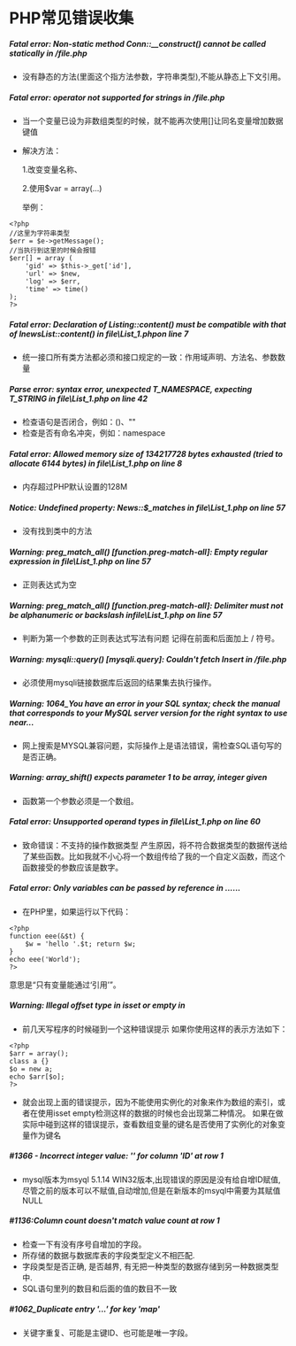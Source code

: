 # PHP常见错误收集


##### Fatal error: Non-static method Conn::__construct() cannot be called statically in  /file.php

- 没有静态的方法(里面这个指方法参数，字符串类型),不能从静态上下文引用。

##### Fatal error:  operator not supported for strings in  /file.php

- 当一个变量已设为非数组类型的时候，就不能再次使用[]让同名变量增加数据键值

- 解决方法：

	1.改变变量名称、

	2.使用$var = array(...)

	举例：

```
<?php
//这里为字符串类型 
$err = $e->getMessage();
//当执行到这里的时候会报错 
$err[] = array ( 
	'gid' => $this->_get['id'],
	'url' => $new, 
	'log' => $err, 
	'time' => time() 
);
?>
````

##### Fatal error: Declaration of Listing::content() must be compatible with that of InewsList::content() in file\List_1.phpon line 7

-  统一接口所有类方法都必须和接口规定的一致：作用域声明、方法名、参数数量


##### Parse error: syntax error, unexpected T_NAMESPACE, expecting T_STRING in file\List_1.php on line 42

- 检查语句是否闭合，例如：()、""
- 检查是否有命名冲突，例如：namespace

##### Fatal error: Allowed memory size of 134217728 bytes exhausted (tried to allocate 6144 bytes) in file\List_1.php on line 8

- 内存超过PHP默认设置的128M

##### Notice: Undefined property: News::$_matches in file\List_1.php on line 57

- 没有找到类中的方法

##### Warning: preg_match_all() [function.preg-match-all]: Empty regular expression in file\List_1.php on line 57

-  正则表达式为空

##### Warning: preg_match_all() [function.preg-match-all]: Delimiter must not be alphanumeric or backslash infile\List_1.php on line 57

-  判断为第一个参数的正则表达式写法有问题 记得在前面和后面加上 /  符号。

##### Warning: mysqli::query() [mysqli.query]: Couldn't fetch Insert in /file.php

- 必须使用mysqli链接数据库后返回的结果集去执行操作。

##### Warning: 1064_You have an error in your SQL syntax; check the manual that corresponds to your MySQL server version for the right syntax to use near...

- 网上搜索是MYSQL兼容问题，实际操作上是语法错误，需检查SQL语句写的是否正确。

##### Warning: array_shift() expects parameter 1 to be array, integer given

- 函数第一个参数必须是一个数组。

##### Fatal error: Unsupported operand types in file\List_1.php on line 60

- 致命错误：不支持的操作数据类型
产生原因，将不符合数据类型的数据传送给了某些函数。比如我就不小心将一个数组传给了我的一个自定义函数，而这个函数接受的参数应该是数字。

##### Fatal error: Only variables can be passed by reference in ......

- 在PHP里，如果运行以下代码：

```
<?php
function eee(&$t) { 
	$w = 'hello '.$t; return $w; 
} 
echo eee('World');
?>
```

意思是“只有变量能通过‘引用’”。



##### Warning: Illegal offset type in isset or empty in

- 前几天写程序的时候碰到一个这种错误提示
如果你使用这样的表示方法如下：

```
<?php
$arr = array();
class a {} 
$o = new a;
echo $arr[$o];
?>
```

- 就会出现上面的错误提示，因为不能使用实例化的对象来作为数组的索引，或者在使用isset empty检测这样的数据的时候也会出现第二种情况。
如果在做实际中碰到这样的错误提示，查看数组变量的键名是否使用了实例化的对象变量作为键名

##### #1366 - Incorrect integer value: '' for column 'ID' at row 1

- mysql版本为msyql 5.1.14 WIN32版本,出现错误的原因是没有给自增ID赋值,尽管之前的版本可以不赋值,自动增加,但是在新版本的msyql中需要为其赋值NULL

##### #1136:Column count doesn't match value count at row 1

- 检查一下有没有序号自增加的字段。
- 所存储的数据与数据库表的字段类型定义不相匹配.
- 字段类型是否正确, 是否越界, 有无把一种类型的数据存储到另一种数据类型中.
- SQL语句里列的数目和后面的值的数目不一致

##### #1062_Duplicate entry '...' for key 'map'

- 关键字重复、可能是主键ID、也可能是唯一字段。